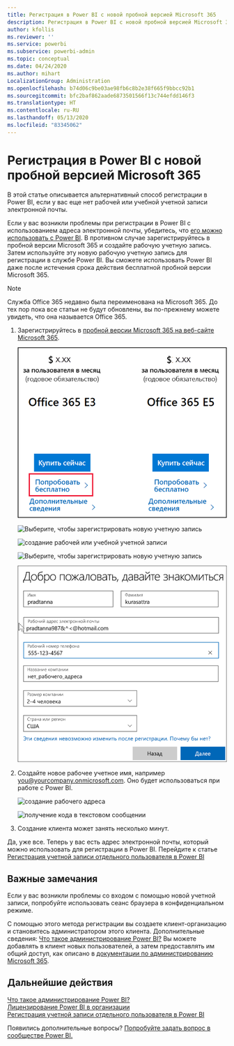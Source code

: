 ```yaml
---
title: Регистрация в Power BI с новой пробной версией Microsoft 365
description: Регистрация в Power BI с новой пробной версией Microsoft 365
author: kfollis
ms.reviewer: ''
ms.service: powerbi
ms.subservice: powerbi-admin
ms.topic: conceptual
ms.date: 04/24/2020
ms.author: mihart
LocalizationGroup: Administration
ms.openlocfilehash: b74d06c9be03ae98fb6c8b2e38f665f9bbcc92b1
ms.sourcegitcommit: bfc2baf862aade6873501566f13c744efdd146f3
ms.translationtype: HT
ms.contentlocale: ru-RU
ms.lasthandoff: 05/13/2020
ms.locfileid: "83345062"
---
```

# <a name="signing-up-for-power-bi-with-a-new-microsoft-365-trial"></a>Регистрация в Power BI с новой пробной версией Microsoft 365

В этой статье описывается альтернативный способ регистрации в Power BI, если у вас еще нет рабочей или учебной учетной записи электронной почты. 

Если у вас возникли проблемы при регистрации в Power BI с использованием адреса электронной почты, убедитесь, что [его можно использовать с Power BI](../fundamentals/service-self-service-signup-for-power-bi.md#supported-email-addresses). В противном случае зарегистрируйтесь в пробной версии Microsoft 365 и создайте рабочую учетную запись. Затем используйте эту новую рабочую учетную запись для регистрации в службе Power BI. Вы сможете использовать Power BI даже после истечения срока действия бесплатной пробной версии Microsoft 365.

> [!NOTE]
> Служба Office 365 недавно была переименована на Microsoft 365. До тех пор пока все статьи не будут обновлены, вы по-прежнему можете увидеть, что она называется Office 365.

1. Зарегистрируйтесь в [пробной версии Microsoft 365 на веб-сайте Microsoft 365](https://www.microsoft.com/en-us/microsoft-365/business/compare-more-office-365-for-business-plans).

    ![страница приветствия](media/service-admin-signing-up-for-power-bi-with-a-new-office-365-trial/power-bi-try-now.png)

    ![Выберите, чтобы зарегистрировать новую учетную запись](media/service-admin-signing-up-for-power-bi-with-a-new-office-365-trial/power-bi-existing.png)

    ![создание рабочей или учебной учетной записи](media/service-admin-signing-up-for-power-bi-with-a-new-office-365-trial/power-bi-create-email.png)

    ![Выберите, чтобы зарегистрировать новую учетную запись](media/service-admin-signing-up-for-power-bi-with-a-new-office-365-trial/power-bi-no-email.png)

    ![введите контактные данные](media/service-admin-signing-up-for-power-bi-with-a-new-office-365-trial/power-bi-welcome-you.png)

    

1. Создайте новое рабочее учетное имя, например you@yourcompany.onmicrosoft.com. Оно будет использоваться при работе с Power BI.

    ![создание рабочего адреса](media/service-admin-signing-up-for-power-bi-with-a-new-office-365-trial/power-bi-create-address.png)

    ![получение кода в текстовом сообщении](media/service-admin-signing-up-for-power-bi-with-a-new-office-365-trial/power-bi-robot.png)    

1. Создание клиента может занять несколько минут. 

Да, уже все.  Теперь у вас есть адрес электронной почты, который можно использовать для регистрации в Power BI. Перейдите к статье [Регистрация учетной записи отдельного пользователя в Power BI](../fundamentals/service-self-service-signup-for-power-bi.md)





## <a name="important-considerations"></a>Важные замечания
Если у вас возникли проблемы со входом с помощью новой учетной записи, попробуйте использовать сеанс браузера в конфиденциальном режиме.    

С помощью этого метода регистрации вы создаете клиент-организацию и становитесь администратором этого клиента. Дополнительные сведения: [Что такое администрирование Power BI?](service-admin-administering-power-bi-in-your-organization.md) Вы можете добавлять в клиент новых пользователей, а затем предоставлять им общий доступ, как описано в [документации по администрированию Microsoft 365](https://support.office.com/en-sg/article/Add-users-individually-to-Office-365---Admin-Help-1970f7d6-03b5-442f-b385-5880b9c256ec).

## <a name="next-steps"></a>Дальнейшие действия

[Что такое администрирование Power BI?](service-admin-administering-power-bi-in-your-organization.md)  
[Лицензирование Power BI в организации](service-admin-licensing-organization.md)  
[Регистрация учетной записи отдельного пользователя в Power BI](../fundamentals/service-self-service-signup-for-power-bi.md)

Появились дополнительные вопросы? [Попробуйте задать вопрос в сообществе Power BI.](https://community.powerbi.com/)